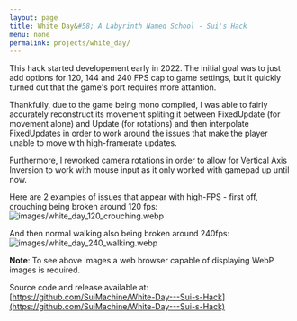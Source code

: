 ```yaml
---
layout: page
title: White Day&#58; A Labyrinth Named School - Sui's Hack
menu: none
permalink: projects/white_day/
---
```


This hack started developement early in 2022. The initial goal was to just add options for 120, 144 and 240 FPS cap to game settings, but it quickly turned out that the game's port requires more attantion.

Thankfully, due to the game being mono compiled, I was able to fairly accurately reconstruct its movement spliting it between FixedUpdate (for movement alone) and Update (for rotations) and then interpolate FixedUpdates in order to work around the issues that make the player unable to move with high-framerate updates.

Furthermore, I reworked camera rotations in order to allow for Vertical Axis Inversion to work with mouse input as it only worked with gamepad up until now.

Here are 2 examples of issues that appear with high-FPS - first off, crouching being broken around 120 fps:
![images/white_day_120_crouching.webp](../images/white_day_120_crouching.webp)

And then normal walking also being broken around 240fps:
![images/white_day_240_walking.webp](../images/white_day_240_walking.webp)

**Note**: To see above images a web browser capable of displaying WebP images is required.

Source code and release available at: [https://github.com/SuiMachine/White-Day---Sui-s-Hack](https://github.com/SuiMachine/White-Day---Sui-s-Hack)